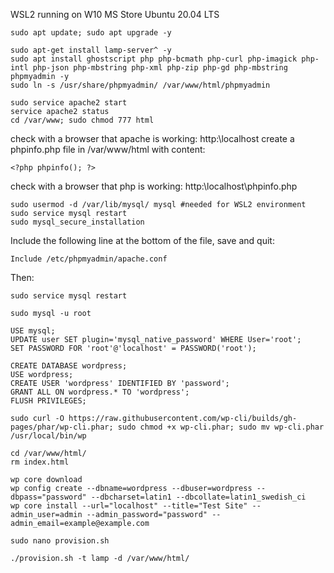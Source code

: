 WSL2 running on W10
MS Store
Ubuntu 20.04 LTS

```
sudo apt update; sudo apt upgrade -y

sudo apt-get install lamp-server^ -y
sudo apt install ghostscript php php-bcmath php-curl php-imagick php-intl php-json php-mbstring php-xml php-zip php-gd php-mbstring phpmyadmin -y
sudo ln -s /usr/share/phpmyadmin/ /var/www/html/phpmyadmin

sudo service apache2 start
service apache2 status
cd /var/www; sudo chmod 777 html

```
check with a browser that apache is working: http:\\localhost
create a phpinfo.php file in /var/www/html with content:
```
<?php phpinfo(); ?>
```
check with a browser that php is working: http:\\localhost\phpinfo.php
```
sudo usermod -d /var/lib/mysql/ mysql #needed for WSL2 environment
sudo service mysql restart
sudo mysql_secure_installation

```
Include the following line at the bottom of the file, save and quit:
```
Include /etc/phpmyadmin/apache.conf
```
Then:
```
sudo service mysql restart

sudo mysql -u root

USE mysql;
UPDATE user SET plugin='mysql_native_password' WHERE User='root';
SET PASSWORD FOR 'root'@'localhost' = PASSWORD('root');

CREATE DATABASE wordpress;
USE wordpress;
CREATE USER 'wordpress' IDENTIFIED BY 'password';
GRANT ALL ON wordpress.* TO 'wordpress';
FLUSH PRIVILEGES;

sudo curl -O https://raw.githubusercontent.com/wp-cli/builds/gh-pages/phar/wp-cli.phar; sudo chmod +x wp-cli.phar; sudo mv wp-cli.phar /usr/local/bin/wp

cd /var/www/html/
rm index.html

wp core download
wp config create --dbname=wordpress --dbuser=wordpress --dbpass="password" --dbcharset=latin1 --dbcollate=latin1_swedish_ci
wp core install --url="localhost" --title="Test Site" --admin_user=admin --admin_password="password" --admin_email=example@example.com

sudo nano provision.sh

./provision.sh -t lamp -d /var/www/html/
```






